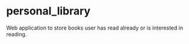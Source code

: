 # personal_library
Web application to store books user has read already or is interested in reading.
